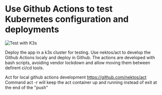 # Use Github Actions to test Kubernetes configuration and deployments

![Test with K3s](https://github.com/J0hn-B/raspberry_pi_app/workflows/Test%20with%20K3s/badge.svg)

Deploy the app in a k3s cluster for testing.
Use nektos/act to develop the Github Actions localy and deploy in Github.
The actions are developed with bash scripts, avoiding vendor lockdown and allow moving them between defirent ci/cd tools.

Act for local github actions development
<https://github.com/nektos/act>
Command act -r will keep the act container up and running instead of exit at the end of the "push"
